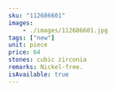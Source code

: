 ```yaml
---
sku: "112686601"
images:
    - ./images/112686601.jpg
tags: ["new"]
unit: piece
price: 64
stones: cubic zirconia
remarks: Nickel-free.
isAvailable: true
---
```


